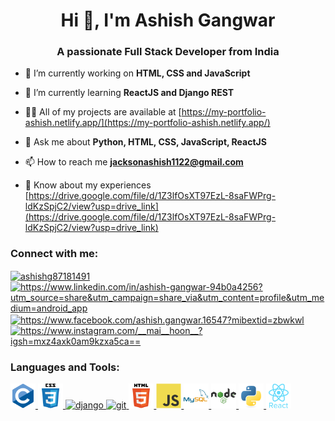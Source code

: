 <h1 align="center">Hi 👋, I'm Ashish Gangwar</h1>
<h3 align="center">A passionate Full Stack Developer from India</h3>

- 🔭 I’m currently working on **HTML, CSS and JavaScript**

- 🌱 I’m currently learning **ReactJS and Django REST**

- 👨‍💻 All of my projects are available at [https://my-portfolio-ashish.netlify.app/](https://my-portfolio-ashish.netlify.app/)

- 💬 Ask me about **Python, HTML, CSS, JavaScript, ReactJS**

- 📫 How to reach me **jacksonashish1122@gmail.com**

- 📄 Know about my experiences [https://drive.google.com/file/d/1Z3lfOsXT97EzL-8saFWPrg-ldKzSpjC2/view?usp=drive_link](https://drive.google.com/file/d/1Z3lfOsXT97EzL-8saFWPrg-ldKzSpjC2/view?usp=drive_link)

<h3 align="left">Connect with me:</h3>
<p align="left">
<a href="https://twitter.com/ashishg87181491" target="blank"><img align="center" src="https://raw.githubusercontent.com/rahuldkjain/github-profile-readme-generator/master/src/images/icons/Social/twitter.svg" alt="ashishg87181491" height="30" width="40" /></a>
<a href="https://linkedin.com/in/https://www.linkedin.com/in/ashish-gangwar-94b0a4256?utm_source=share&utm_campaign=share_via&utm_content=profile&utm_medium=android_app" target="blank"><img align="center" src="https://raw.githubusercontent.com/rahuldkjain/github-profile-readme-generator/master/src/images/icons/Social/linked-in-alt.svg" alt="https://www.linkedin.com/in/ashish-gangwar-94b0a4256?utm_source=share&utm_campaign=share_via&utm_content=profile&utm_medium=android_app" height="30" width="40" /></a>
<a href="https://fb.com/https://www.facebook.com/ashish.gangwar.16547?mibextid=zbwkwl" target="blank"><img align="center" src="https://raw.githubusercontent.com/rahuldkjain/github-profile-readme-generator/master/src/images/icons/Social/facebook.svg" alt="https://www.facebook.com/ashish.gangwar.16547?mibextid=zbwkwl" height="30" width="40" /></a>
<a href="https://instagram.com/https://www.instagram.com/__mai__hoon__?igsh=mxz4axk0am9kzxa5ca==" target="blank"><img align="center" src="https://raw.githubusercontent.com/rahuldkjain/github-profile-readme-generator/master/src/images/icons/Social/instagram.svg" alt="https://www.instagram.com/__mai__hoon__?igsh=mxz4axk0am9kzxa5ca==" height="30" width="40" /></a>
</p>

<h3 align="left">Languages and Tools:</h3>
<p align="left"> <a href="https://www.cprogramming.com/" target="_blank" rel="noreferrer"> <img src="https://raw.githubusercontent.com/devicons/devicon/master/icons/c/c-original.svg" alt="c" width="40" height="40"/> </a> <a href="https://www.w3schools.com/css/" target="_blank" rel="noreferrer"> <img src="https://raw.githubusercontent.com/devicons/devicon/master/icons/css3/css3-original-wordmark.svg" alt="css3" width="40" height="40"/> </a> <a href="https://www.djangoproject.com/" target="_blank" rel="noreferrer"> <img src="https://cdn.worldvectorlogo.com/logos/django.svg" alt="django" width="40" height="40"/> </a> <a href="https://git-scm.com/" target="_blank" rel="noreferrer"> <img src="https://www.vectorlogo.zone/logos/git-scm/git-scm-icon.svg" alt="git" width="40" height="40"/> </a> <a href="https://www.w3.org/html/" target="_blank" rel="noreferrer"> <img src="https://raw.githubusercontent.com/devicons/devicon/master/icons/html5/html5-original-wordmark.svg" alt="html5" width="40" height="40"/> </a> <a href="https://developer.mozilla.org/en-US/docs/Web/JavaScript" target="_blank" rel="noreferrer"> <img src="https://raw.githubusercontent.com/devicons/devicon/master/icons/javascript/javascript-original.svg" alt="javascript" width="40" height="40"/> </a> <a href="https://www.mysql.com/" target="_blank" rel="noreferrer"> <img src="https://raw.githubusercontent.com/devicons/devicon/master/icons/mysql/mysql-original-wordmark.svg" alt="mysql" width="40" height="40"/> </a> <a href="https://nodejs.org" target="_blank" rel="noreferrer"> <img src="https://raw.githubusercontent.com/devicons/devicon/master/icons/nodejs/nodejs-original-wordmark.svg" alt="nodejs" width="40" height="40"/> </a> <a href="https://www.python.org" target="_blank" rel="noreferrer"> <img src="https://raw.githubusercontent.com/devicons/devicon/master/icons/python/python-original.svg" alt="python" width="40" height="40"/> </a> <a href="https://reactjs.org/" target="_blank" rel="noreferrer"> <img src="https://raw.githubusercontent.com/devicons/devicon/master/icons/react/react-original-wordmark.svg" alt="react" width="40" height="40"/> </a> </p>
